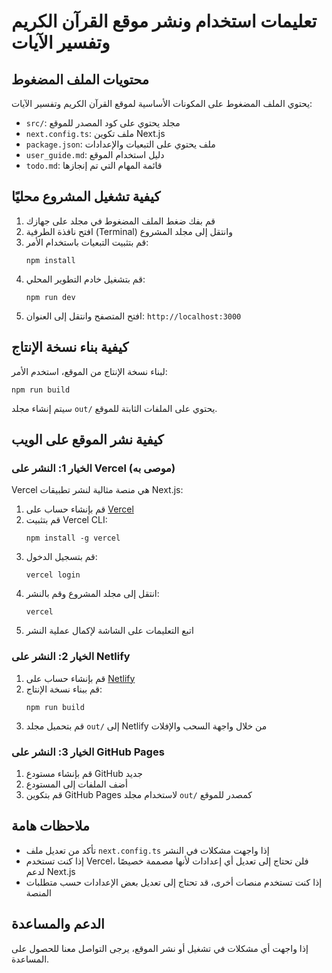 # تعليمات استخدام ونشر موقع القرآن الكريم وتفسير الآيات

## محتويات الملف المضغوط

يحتوي الملف المضغوط على المكونات الأساسية لموقع القرآن الكريم وتفسير الآيات:

- `src/`: مجلد يحتوي على كود المصدر للموقع
- `next.config.ts`: ملف تكوين Next.js
- `package.json`: ملف يحتوي على التبعيات والإعدادات
- `user_guide.md`: دليل استخدام الموقع
- `todo.md`: قائمة المهام التي تم إنجازها

## كيفية تشغيل المشروع محليًا

1. قم بفك ضغط الملف المضغوط في مجلد على جهازك
2. افتح نافذة الطرفية (Terminal) وانتقل إلى مجلد المشروع
3. قم بتثبيت التبعيات باستخدام الأمر:
   ```
   npm install
   ```
4. قم بتشغيل خادم التطوير المحلي:
   ```
   npm run dev
   ```
5. افتح المتصفح وانتقل إلى العنوان: `http://localhost:3000`

## كيفية بناء نسخة الإنتاج

لبناء نسخة الإنتاج من الموقع، استخدم الأمر:
```
npm run build
```

سيتم إنشاء مجلد `out/` يحتوي على الملفات الثابتة للموقع.

## كيفية نشر الموقع على الويب

### الخيار 1: النشر على Vercel (موصى به)

Vercel هي منصة مثالية لنشر تطبيقات Next.js:

1. قم بإنشاء حساب على [Vercel](https://vercel.com/)
2. قم بتثبيت Vercel CLI:
   ```
   npm install -g vercel
   ```
3. قم بتسجيل الدخول:
   ```
   vercel login
   ```
4. انتقل إلى مجلد المشروع وقم بالنشر:
   ```
   vercel
   ```
5. اتبع التعليمات على الشاشة لإكمال عملية النشر

### الخيار 2: النشر على Netlify

1. قم بإنشاء حساب على [Netlify](https://www.netlify.com/)
2. قم ببناء نسخة الإنتاج:
   ```
   npm run build
   ```
3. قم بتحميل مجلد `out/` إلى Netlify من خلال واجهة السحب والإفلات

### الخيار 3: النشر على GitHub Pages

1. قم بإنشاء مستودع GitHub جديد
2. أضف الملفات إلى المستودع
3. قم بتكوين GitHub Pages لاستخدام مجلد `out/` كمصدر للموقع

## ملاحظات هامة

- تأكد من تعديل ملف `next.config.ts` إذا واجهت مشكلات في النشر
- إذا كنت تستخدم Vercel، فلن تحتاج إلى تعديل أي إعدادات لأنها مصممة خصيصًا لدعم Next.js
- إذا كنت تستخدم منصات أخرى، قد تحتاج إلى تعديل بعض الإعدادات حسب متطلبات المنصة

## الدعم والمساعدة

إذا واجهت أي مشكلات في تشغيل أو نشر الموقع، يرجى التواصل معنا للحصول على المساعدة.
